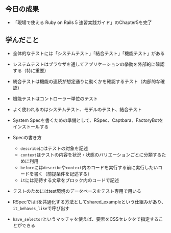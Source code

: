 ## 今日の成果

- 「現場で使える Ruby on Rails 5 速習実践ガイド」のChapter5を完了

## 学んだこと

- 全体的なテストには「システムテスト」「結合テスト」「機能テスト」がある
- システムテストはブラウザを通してアプリケーションの挙動を外部的に確認する（特に重要）
- 統合テストは機能の連続が想定通りに動くかを確認するテスト（内部的な確認）
- 機能テストはコントローラー単位のテスト
- よく使われるのはシステムテスト、モデルのテスト、結合テスト
- System Specを書くための準備として、RSpec、Captbara、FactoryBotをインストールする

- Specの書き方
  - `describe`にはテストの対象を記述
  - `context`はテストの内容を状況・状態のバリエーションごとに分類するために利用
  - `before`には`describe`や`context`内のコードを実行する前に実行したいコードを書く（前提条件を記述する）
  - `it`には期待する文章をブロック内のコードで記述

- テストのためにはtest環境のデータベースをテスト専用で用いる
- RSpecではitを共通化する方法としてshared_exampleという仕組みがあり、`it_behaves_like`で呼び出す
- `have_selector`というマッチャを使えば、要素をCSSセレクタで指定することができる
